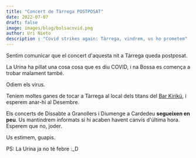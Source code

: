 ```yaml
---
title: "Concert de Tàrrega POSTPOSAT"
date: 2022-07-07
draft: false
image: images/blog/bolsacovid.png
author: Uri Nieto
description : "Covid strikes again: Tàrrega, vindrem, us ho prometem"
---
```


Sentim comunicar que el concert d'aquesta nit a Tàrrega queda postposat.

La Urina ha pillat una cosa cosa que es diu COVID, i na Bossa es comença a trobar malament també.

Odiem els virus.

Teníem moltes ganes de tocar a Tàrrega al local dels titans del [Bar Kirikú](https://www.instagram.com/kirikutarrega/), i esperem anar-hi al Desembre.

Els concerts de Dissabte a Granollers i Diumenge a Cardedeu **segueixen en peu**. Us mantindrem informats si hi acaben havent canvis d'última hora. Esperem que no, joder.

Us estimem, guapis.

PS: La Urina ja no té febre :_D
